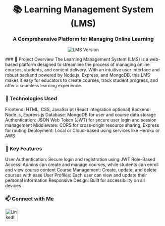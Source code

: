 <h1 align="center">📚 Learning Management System (LMS)</h1> <h3 align="center">A Comprehensive Platform for Managing Online Learning</h3> <p align="center"> <img src="https://img.shields.io/badge/version-1.0.0-brightgreen.svg" alt="LMS Version" /> </p>
### 🚀 Project Overview
The Learning Management System (LMS) is a web-based platform designed to streamline the process of managing online courses, students, and content delivery. With an intuitive user interface and robust backend powered by Node.js, Express, and MongoDB, this LMS makes it easy for educators to create courses, track student progress, and offer a seamless learning experience.

### 🔧 Technologies Used
Frontend: HTML, CSS, JavaScript (React integration optional)
Backend: Node.js, Express.js
Database: MongoDB for user and course data storage
Authentication: JSON Web Token (JWT) for secure user login and session management
Middleware: CORS for cross-origin resource sharing, Express for routing
Deployment: Local or Cloud-based using services like Heroku or AWS
### 🌟 Key Features
User Authentication: Secure login and registration using JWT
Role-Based Access: Admins can create and manage courses, while students can enroll and view course content
Course Management: Create, update, and delete courses with ease
User Profiles: Each user can view and update their personal information
Responsive Design: Built for accessibility on all devices

### 📫 Connect with Me
<p align="left"> <a href="https://linkedin.com/in/shivam-attri-bb55862a6" target="_blank"> <img src="https://raw.githubusercontent.com/rahuldkjain/github-profile-readme-generator/master/src/images/icons/Social/linked-in-alt.svg" alt="LinkedIn" height="40" width="40"
